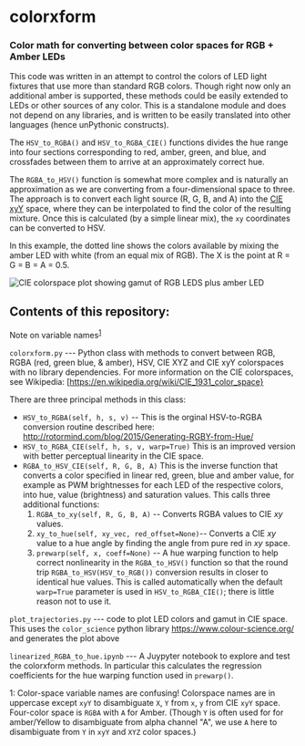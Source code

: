 # colorxform
### Color math for converting between color spaces for RGB + Amber LEDs

This code was written in an attempt to control the colors of LED light
fixtures that use more than standard RGB colors. Though right now only
an additional amber is supported, these methods could be easily
extended to LEDs or other sources of any color. This is a standalone
module and does not depend on any libraries, and is written to be
easily translated into other languages (hence unPythonic constructs).

The `HSV_to_RGBA()` and `HSV_to_RGBA_CIE()` functions divides the hue
range into four sections corresponding to red, amber, green, and blue,
and crossfades between them to arrive at an approximately correct
hue. 

The `RGBA_to_HSV()` function is somewhat more complex and is naturally
an approximation as we are converting from a four-dimensional space to
three. The approach is to convert each light source (R, G, B, and A)
into the [CIE xyY](https://en.wikipedia.org/wiki/CIE_1931_color_space#Definition_of_the_CIE_XYZ_color_space)
space, where they can be interpolated to find the color of the
resulting mixture. Once this is calculated (by a simple linear mix),
the `xy` coordinates can be converted to HSV.

In this example, the dotted line shows the colors available by mixing
the amber LED with white (from an equal mix of RGB).  The X is the
point at R =  G = B = A = 0.5.


![CIE colorspace plot showing gamut of RGB LEDS plus amber
LED](https://github.com/headrotor/colorxform/blob/main/amber-trajectory.png?raw=true)

## Contents of this repository:

Note on variable names<sup>[1](#note1)</sup>

`colorxform.py` --- Python class with methods to convert between RGB, RGBA (red, green blue, & amber), HSV, CIE XYZ and CIE xyY colorspaces with no library
dependencies.  For more information on the CIE colorspaces, see Wikipedia: 
[https://en.wikipedia.org/wiki/CIE_1931_color_space}

There are three principal methods in this class:

* `HSV_to_RGBA(self, h, s, v)` -- This is the orginal HSV-to-RGBA
  conversion routine described here:
  <http://rotormind.com/blog/2015/Generating-RGBY-from-Hue/>
* `HSV_to_RGBA_CIE(self, h, s, v, warp=True)` This is an improved version with better perceptual linearity in the CIE space.
* `RGBA_to_HSV_CIE(self, R, G, B, A)` This is the inverse function
    that converts a color specified in linear red, green, blue and
    amber value, for example as PWM brightnesses for each LED of the
    respective colors, into hue, value (brightness) and saturation
    values. This calls three additional functions:
  1. `RGBA_to_xy(self, R, G, B, A)` -- Converts RGBA values to CIE _xy_
   values.
  2. `xy_to_hue(self, xy_vec, red_offset=None)`-- Converts a CIE _xy_ value to a hue angle by finding the angle from pure red in _xy_ space.
  3. `prewarp(self, x, coeff=None)` -- A hue warping function to help
   correct nonlinearity in the `RGBA_to_HSV()` function so that the
   round trip `RGBA_to_HSV(HSV_to_RGB())` conversion results in closer
   to identical hue values. This is called automatically when the
   default `warp=True` parameter is used in `HSV_to_RGBA_CIE()`; there
   is little reason not to use it.


`plot_trajectories.py` --- code to plot LED colors and gamut in CIE
space. This uses the `color_science` python library
<https://www.colour-science.org/> and generates the plot above

`linearized_RGBA_to_hue.ipynb` --- A Juypyter notebook to explore and test the colorxform methods. In particular this calculates the regression coefficients for the hue warping function used in `prewarp()`.

<a name="note1">1</a>: Color-space variable names are confusing!
Colorspace names are in uppercase except `xyY` to disambiguate `X`,
`Y` from `x`, `y` from CIE `xyY` space. Four-color space is `RGBA`
with `A` for Amber.  (Though `Y` is often used for for amber/Yellow to
disambiguate from alpha channel "A", we use `A` here to disambiguate
from `Y` in `xyY` and `XYZ` color spaces.)



